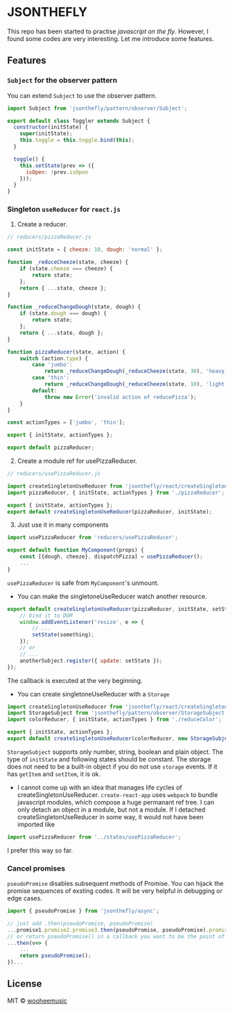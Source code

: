 # JSONTHEFLY
This repo has been started to practise *javascript on the fly*. However, I found some codes are very interesting. Let me introduce some features.

## Features

### `Subject` for the observer pattern
You can extend `Subject` to use the observer pattern.
```js
import Subject from 'jsonthefly/pattern/observer/Subject';

export default class Toggler extends Subject {
  constructor(initState) {
    super(initState);
    this.toggle = this.toggle.bind(this);
  }

  toggle() {
    this.setState(prev => ({
      isOpen: !prev.isOpen
    }));
  }
}
```
### Singleton `useReducer` for `react.js`
1. Create a reducer.
```jsx
// reducers/pizzaReducer.js

const initState = { cheeze: 10, dough: 'normal' };

function _reduceCheeze(state, cheeze) {
    if (state.cheeze === cheeze) {
        return state;
    };
    return { ...state, cheeze };
}

function _reduceChangeDough(state, dough) {
    if (state.dough === dough) {
        return state;
    };
    return { ...state, dough };
}

function pizzaReducer(state, action) {
    switch (action.type) {
        case 'jumbo':
            return _reduceChangeDough(_reduceCheeze(state, 30), 'heavy');
        case 'thin':
            return _reduceChangeDough(_reduceCheeze(state, 10), 'light');
        default:
            throw new Error('invalid action of reducePizza');
    }
}

const actionTypes = ['jumbo', 'thin'];

export { initState, actionTypes };

export default pizzaReducer;
```
2. Create a module ref for usePizzaReducer.
```jsx
// reducers/usePizzaReducer.js

import createSingletonUseReducer from 'jsonthefly/react/createSingletonUseReducer';
import pizzaReducer, { initState, actionTypes } from './pizzaReducer';

export { initState, actionTypes };
export default createSingletonUseReducer(pizzaReducer, initState);
```

3. Just use it in many components
```jsx
import usePizzaReducer from 'reducers/usePizzaReducer';

export default function MyComponent(props) {
    const [{dough, cheeze}, dispatchPizza] = usePizzaReducer();
    ...
}
```
`usePizzaReducer` is safe from `MyComponent`'s unmount.

- You can make the singletoneUseReducer watch another resource.
```js
export default createSingletonUseReducer(pizzaReducer, initState, setState => {
    // bind it to DOM
    window.addEventListener('resize', e => {
        // ...
        setState(something);
    });
    // or
    // ...
    anotherSubject.register({ update: setState });
});
```
The callback is executed at the very beginning.
- You can create singletoneUseReducer with a `Storage`
```js
import createSingletonUseReducer from 'jsonthefly/react/createSingletonUseReducer';
import StorageSubject from 'jsonthefly/pattern/observer/StorageSubject'
import colorReducer, { initState, actionTypes } from './reduceColor';

export { initState, actionTypes };
export default createSingletonUseReducer(colorReducer, new StorageSubject(localStorage, 'color', initState));
```
`StorageSubject` supports only number, string, boolean and plain object. The type of `initState` and following states should be constant. The storage does not need to be a built-in object if you do not use `storage` events. If it has `getItem` and `setItem`, it is ok.  

- I cannot come up with an idea that manages life cycles of createSingletonUseReducer. `create-react-app` uses `webpack` to bundle javascript modules, which compose a huge permanant ref tree. I can only detach an object in a module, but not a module. If I detached createSingletonUseReducer in some way, it would not have been imported like
```js
import usePizzaReducer from '../states/usePizzaReducer';
```
I prefer this way so far.

### Cancel promises
`pseudoPromise` disables subsequent methods of Promise. You can hijack the promise sequences of exsting codes. It will be very helpful in debugging or edge cases.
```js
import { pseudoPromise } from 'jsonthefly/async';

// just add .then(pseudoPromise, pseudoPromise)
...promise1.promise2.promise3.then(pseudoPromise, pseudoPromise).promise4.promise5.promise6...
// or return pseudoPromise() in a callback you want to be the point of cascading.
...then(v=> {
    ...
    return pseudoPromise();
})...

```

## License

MIT © [wooheemusic](https://github.com/wooheemusic)
